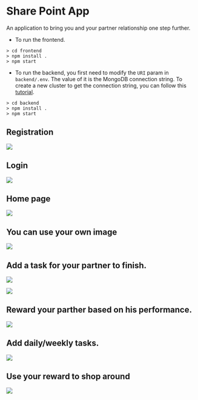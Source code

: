 # Share Point App
An application to bring you and your partner relationship one step further. 

- To run the frontend.

```
> cd frontend
> npm install .
> npm start
```

- To run the backend, you first need to modify the `URI` param in `backend/.env`. The value of it is the MongoDB connection string. To create a new cluster to get the connection string, you can follow this [tutorial](https://www.mongodb.com/basics/clusters/mongodb-cluster-setup).

```
> cd backend
> npm install .
> npm start
```


## Registration

![](./imgs/1.png)

## Login

![](./imgs/2.png)

## Home page

![](./imgs/3.png)


## You can use your own image

![](./imgs/4.png)

## Add a task for your partner to finish.

![](./imgs/5.png)

![](./imgs/6.png)

## Reward your parther based on his performance.

![](./imgs/7.png)

## Add daily/weekly tasks.

![](./imgs/8.png)

## Use your reward to shop around

![](./imgs/9.png)
